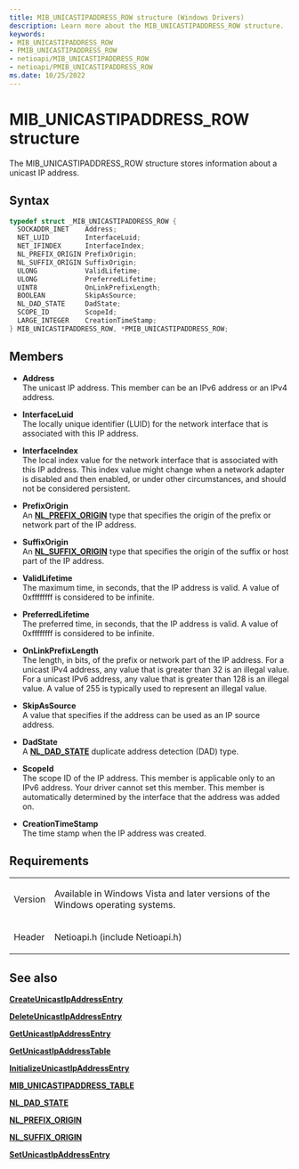 ```yaml
---
title: MIB_UNICASTIPADDRESS_ROW structure (Windows Drivers)
description: Learn more about the MIB_UNICASTIPADDRESS_ROW structure.
keywords:
- MIB_UNICASTIPADDRESS_ROW
- PMIB_UNICASTIPADDRESS_ROW
- netioapi/MIB_UNICASTIPADDRESS_ROW
- netioapi/PMIB_UNICASTIPADDRESS_ROW
ms.date: 10/25/2022
---
```


# MIB\_UNICASTIPADDRESS\_ROW structure

The MIB\_UNICASTIPADDRESS\_ROW structure stores information about a unicast IP address.

## Syntax

``` c++
typedef struct _MIB_UNICASTIPADDRESS_ROW {
  SOCKADDR_INET    Address;
  NET_LUID         InterfaceLuid;
  NET_IFINDEX      InterfaceIndex;
  NL_PREFIX_ORIGIN PrefixOrigin;
  NL_SUFFIX_ORIGIN SuffixOrigin;
  ULONG            ValidLifetime;
  ULONG            PreferredLifetime;
  UINT8            OnLinkPrefixLength;
  BOOLEAN          SkipAsSource;
  NL_DAD_STATE     DadState;
  SCOPE_ID         ScopeId;
  LARGE_INTEGER    CreationTimeStamp;
} MIB_UNICASTIPADDRESS_ROW, *PMIB_UNICASTIPADDRESS_ROW;
```

## Members

- **Address**  
   The unicast IP address. This member can be an IPv6 address or an IPv4 address.

- **InterfaceLuid**  
   The locally unique identifier (LUID) for the network interface that is associated with this IP address.

- **InterfaceIndex**  
   The local index value for the network interface that is associated with this IP address. This index value might change when a network adapter is disabled and then enabled, or under other circumstances, and should not be considered persistent.

- **PrefixOrigin**  
   An [**NL\_PREFIX\_ORIGIN**](nl-prefix-origin.md) type that specifies the origin of the prefix or network part of the IP address.

- **SuffixOrigin**  
   An [**NL\_SUFFIX\_ORIGIN**](nl-suffix-origin.md) type that specifies the origin of the suffix or host part of the IP address.

- **ValidLifetime**  
   The maximum time, in seconds, that the IP address is valid. A value of 0xffffffff is considered to be infinite.

- **PreferredLifetime**  
   The preferred time, in seconds, that the IP address is valid. A value of 0xffffffff is considered to be infinite.

- **OnLinkPrefixLength**  
   The length, in bits, of the prefix or network part of the IP address. For a unicast IPv4 address, any value that is greater than 32 is an illegal value. For a unicast IPv6 address, any value that is greater than 128 is an illegal value. A value of 255 is typically used to represent an illegal value.

- **SkipAsSource**  
   A value that specifies if the address can be used as an IP source address.

- **DadState**  
   A [**NL\_DAD\_STATE**](nl-dad-state.md) duplicate address detection (DAD) type.

- **ScopeId**  
   The scope ID of the IP address. This member is applicable only to an IPv6 address. Your driver cannot set this member. This member is automatically determined by the interface that the address was added on.

- **CreationTimeStamp**  
   The time stamp when the IP address was created.

## Requirements

<table>
<tbody>
<tr class="odd">
<td><p>Version</p></td>
<td><p>Available in Windows Vista and later versions of the Windows operating systems.</p></td>
</tr>
<tr class="even">
<td><p>Header</p></td>
<td>Netioapi.h (include Netioapi.h)</td>
</tr>
</tbody>
</table>

## See also

[**CreateUnicastIpAddressEntry**](createunicastipaddressentry.md)

[**DeleteUnicastIpAddressEntry**](deleteunicastipaddressentry.md)

[**GetUnicastIpAddressEntry**](getunicastipaddressentry.md)

[**GetUnicastIpAddressTable**](getunicastipaddresstable.md)

[**InitializeUnicastIpAddressEntry**](initializeunicastipaddressentry.md)

[**MIB\_UNICASTIPADDRESS\_TABLE**](mib-unicastipaddress-table.md)

[**NL\_DAD\_STATE**](nl-dad-state.md)

[**NL\_PREFIX\_ORIGIN**](nl-prefix-origin.md)

[**NL\_SUFFIX\_ORIGIN**](nl-suffix-origin.md)

[**SetUnicastIpAddressEntry**](setunicastipaddressentry.md)
